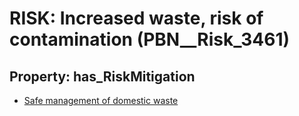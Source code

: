 # RISK: __Increased waste, risk of contamination__ (PBN__Risk_3461)

## Property: has_RiskMitigation

* [Safe management of domestic waste](PBN__Mitigation_2458)

